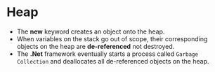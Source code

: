 # Heap

- The **new** keyword creates an object onto the heap.
- When variables on the stack go out of scope, their corresponding objects on the heap are **de-referenced** not destroyed.
- The **.Net** framework eventually starts a process called `Garbage Collection` and deallocates all de-referenced objects on the heap.